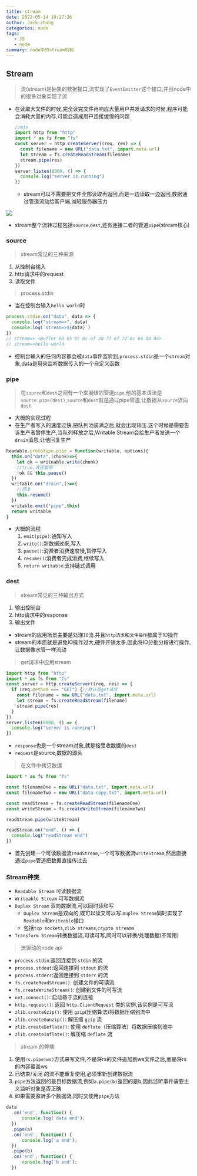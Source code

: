 ```yaml
---
title: stream
date: 2022-05-14 19:27:26
author: Jack-zhang
categories: node
tags:
   - JS
   - node
summary: node中的stream机制
---
```


## Stream

> 流(stream)是抽象的数据接口,流实现了`EventEmitter`这个接口,并且node中的很多对象实现了流

* 在读取大文件的时候,完全读完文件再响应大量用户并发请求的时候,程序可能会消耗大量的内存,可能会造成用户连接缓慢的问题

   ```js
   //mjs
   import http from "http"
   import * as fs from "fs"
   const server = http.createServer((req, res) => {
     const filename = new URL("data.txt", import.meta.url)
     let stream = fs.createReadStream(filename)
     stream.pipe(res)
   })
   server.listen(8000, () => {
     console.log("server is running")
   })
   ```

  * stream可以不需要把文件全部读取再返回,而是一边读取一边返回,数据通过管道流动给客户端,减轻服务器压力

![ ](https://p1-jj.byteimg.com/tos-cn-i-t2oaga2asx/gold-user-assets/2019/7/10/16bdbb113be0341a~tplv-t2oaga2asx-zoom-in-crop-mark:1304:0:0:0.awebp)

* stream整个流转过程包括`source`,`dest`,还有连接二者的管道`pipe`(stream核心)

### source

>stream常见的三种来源

1. 从控制台输入
2. http请求中的request
3. 读取文件

> process.stdin

* 当在控制台输入`hello world`时

```js
process.stdin.on("data", data => {
  console.log("stream=>", data)
  console.log(`stream=>${data}`)
})
// stream=> <Buffer 68 65 6c 6c 6f 20 77 6f 72 6c 64 0d 0a>
// stream=>hello world
```

* 控制台输入的任何内容都会被`data`事件监听到,`process.stdin`是一个`stream`对象,data是用来监听数据传入的一个自定义函数

### pipe

>在`source`和`dest`之间有一个来凝结的管道`pipe`,他的基本语法是`source.pipe(dest)`,`source`和`dest`就是通过pipe管道,让数据从`source`流向`dest`

* 大概的实现过程
* 在生产者写入的速度过快,把队列池装满之后,就会出现背压.这个时候是需要告诉生产者暂停生产,当队列释放之后,Writable Stream会给生产者发送一个`drain`消息,让他回复生产

```js
Readable.prototype.pipe = function(writable, options){
  this.on("data",(chunk)=>{
    let ok = writeable.write(chunk)
    //true,背压暂停
    !ok && this.pause()
  })
  writable.on("drain",()=>{
    //回复
    this.resume()
  })
  writable.emit("pipe",this)
  return writable
}
```

* 大概的流程
  1. `emit(pipe)`:通知写入
  2. `write()`:新数据过来,写入
  3. `pause()`:消费者消费速度慢,暂停写入
  4. `resume()`:消费者完成消费,继续写入
  5. `return writable`:支持链式调用

### dest

>stream常见的三种输出方式

1. 输出控制台
2. http请求中的response
3. 输出文件

* stream的应用场景主要是处理`IO`流.并且`http请求`和`文件操作`都属于IO操作
* stream的本质就是避免IO操作过大,硬件开销太多,因此将IO分批分段进行操作,让数据像水管一样流动

>get请求中应用stream

```js
import http from "http"
import * as fs from "fs"
const server = http.createServer((req, res) => {
  if (req.method === "GET") {//默认是get请求
    const filename = new URL("data.txt", import.meta.url)
    let stream = fs.createReadStream(filename)
    stream.pipe(res)
  }
})
server.listen(8000, () => {
  console.log("server is running")
})
```

* `response`也是一个stream对象,就是接受收数据的`dest`
* `request`是source,数据的源头

>在文件中拷贝数据

   ```js
   import * as fs from "fs"
   
   const filenameOne = new URL("data.txt", import.meta.url)
   const filenameTwo = new URL("data-copy.txt", import.meta.url)
   
   const readStream = fs.createReadStream(filenameOne)
   const writeStream = fs.createWriteStream(filenameTwo)
   
   readStream.pipe(writeStream)
   
   readStream.on("end", () => {
     console.log("readStream end")
   })
   ```

* 首先创建一个可读数据流`readStream`,一个可写数据流`writeStream`,然后直接通过`pipe`管道把数据直接传过去

### Stream种类

* `Readable Stream` 可读数据流
* `Writeable Stream` 可写数据流
* `Duplex Stream` 双向数据流,可以同时读和写
  * `Duplex Stream`是双向的,既可以读又可以写.`Duplex Stream`同时实现了`Readable`和`Writeable`接口
  * 包括`tcp sockets`,`zlib streams`,`crypto streams`
* `Transform Stream`转换数据流,可读可写,同时可以转换/处理数据(不常用)

> 流驱动的node api

* `process.stdin`:返回连接到 `stdin` 的流
* `process.stdout`:返回连接到 `stdout` 的流
* `process.stderr`:返回连接到 `stderr` 的流
* `fs.createReadStream()`: 创建文件的可读流
* `fs.createWriteStream()`: 创建到文件的可写流
* `net.connect()`: 启动基于流的连接
* `http.request()`: 返回 `http.ClientRequest` 类的实例,该实例是可写流
* `zlib.createGzip()`: 使用 `gzip`(压缩算法)将数据压缩到流中
* `zlib.createGunzip()`: 解压缩 `gzip` 流
* `zlib.createDeflate()`: 使用 `deflate`（压缩算法）将数据压缩到流中
* `zlib.createInflate()`: 解压缩 `deflate` 流

>stream 的弊端

1. 使用`rs.pipe(ws)`方式来写文件,不是将rs的文件追加到ws文件之后,而是将rs的内容覆盖ws
2. 已结束/关闭 的流不能重复使用,必须重新创建数据流
3. `pipe`方法返回的是目标数据流,例如`a.pipe(b)`返回的是b,因此监听事件需要主义监听对象是否正确
4. 如果需要监听多个数据流,同时又使用`pipe`方法

```js
data
  .on('end', function() {
      console.log('data end');
  })
  .pipe(a)
  .on('end', function() {
      console.log('a end');
  })
  .pipe(b)
  .on('end', function() {
      console.log('b end');
  })
```
